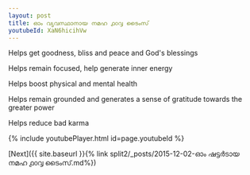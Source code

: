 ```yaml
---
layout: post
title: ഓം വ്യവസ്ഥാനായ നമഹ ൧൦൮ ടൈംസ്
youtubeId: XaN6hicihVw
---
```

 
 
Helps get goodness, bliss and peace and God's blessings
 
Helps remain focused, help generate inner energy 
 
Helps boost physical and mental health 
 
Helps remain grounded and generates a sense of gratitude towards the greater power 
 
Helps reduce bad karma
 
 
 
 


{% include youtubePlayer.html id=page.youtubeId %}
 
[Next]({{ site.baseurl }}{% link  split2/_posts/2015-12-02-ഓം ഷട്ടർടായ നമഹ ൧൦൮ ടൈംസ്.md%})
 
